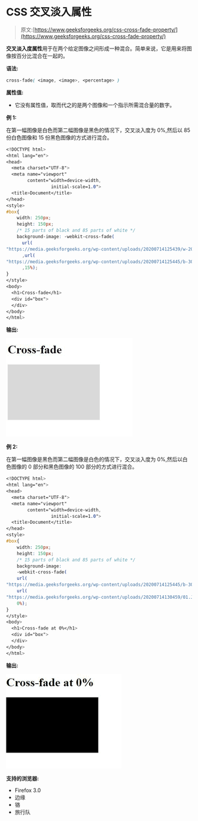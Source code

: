 # CSS 交叉淡入属性

> 原文:[https://www.geeksforgeeks.org/css-cross-fade-property/](https://www.geeksforgeeks.org/css-cross-fade-property/)

**交叉淡入度属性**用于在两个给定图像之间形成一种混合。简单来说，它是用来将图像按百分比混合在一起的。

**语法:**

```css
cross-fade( <image, <image>, <percentage> )
```

**属性值:**

*   它没有属性值，取而代之的是两个图像和一个指示所需混合量的数字。

**例 1:**

在第一幅图像是白色而第二幅图像是黑色的情况下，交叉淡入度为 0%,然后以 85 份白色图像和 15 份黑色图像的方式进行混合。

```css
<!DOCTYPE html>
<html lang="en">
<head>
  <meta charset="UTF-8">
  <meta name="viewport" 
        content="width=device-width,
                 initial-scale=1.0">
  <title>Document</title>
</head>
<style>
#box{
    width: 250px;
    height: 150px;
    /* 15 parts of black and 85 parts of white */
    background-image: -webkit-cross-fade(
      url(
"https://media.geeksforgeeks.org/wp-content/uploads/20200714125439/w-200x141.JPG")
      ,url(
"https://media.geeksforgeeks.org/wp-content/uploads/20200714125445/b-300x173.JPG")
      ,15%);
}
</style>
<body>
  <h1>Cross-fade</h1>
  <div id="box">
  </div>
</body>
</html>
```

**输出:**

![](img/7c79c5ef257c93f992e6f2934d2d2557.png)

**例 2:**

在第一幅图像是黑色而第二幅图像是白色的情况下，交叉淡入度为 0%,然后以白色图像的 0 部分和黑色图像的 100 部分的方式进行混合。

```css
<!DOCTYPE html>
<html lang="en">
<head>
  <meta charset="UTF-8">
  <meta name="viewport" 
        content="width=device-width, 
                 initial-scale=1.0">
  <title>Document</title>
</head>
<style>
#box{
    width: 250px;
    height: 150px;
    /* 15 parts of black and 85 parts of white */
    background-image:
    -webkit-cross-fade(
    url(
"https://media.geeksforgeeks.org/wp-content/uploads/20200714125445/b-300x173.JPG"),
    url(
"https://media.geeksforgeeks.org/wp-content/uploads/20200714130459/01.JPG"),
    0%);
}
</style>
<body>
  <h1>Cross-fade at 0%</h1>
  <div id="box">
  </div>
</body>
</html>
```

**输出:**

![](img/44fa6823460ab552207a33a697e12207.png)

**支持的浏览器:**

*   Firefox 3.0
*   边缘
*   铬
*   旅行队